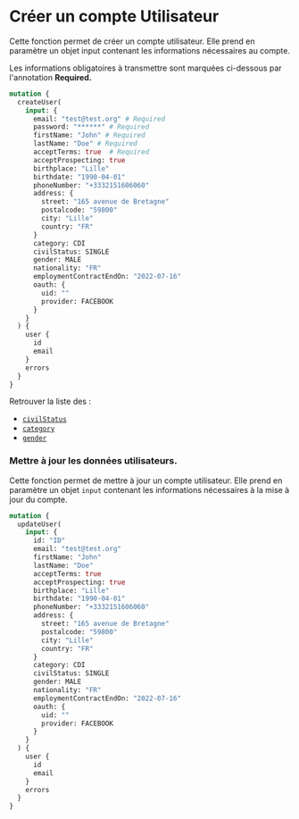 # Créer un compte Utilisateur

Cette fonction permet de créer un compte utilisateur. Elle prend en paramètre un objet input contenant les informations nécessaires au compte.

Les informations obligatoires à transmettre sont marquées ci-dessous par l'annotation **Required.**

```graphql
mutation {
  createUser(
    input: {
      email: "test@test.org" # Required
      password: "******" # Required
      firstName: "John" # Required
      lastName: "Doe" # Required
      acceptTerms: true  # Required
      acceptProspecting: true
      birthplace: "Lille"
      birthdate: "1990-04-01"
      phoneNumber: "+3332151606060"
      address: {
        street: "165 avenue de Bretagne"
        postalcode: "59800"
        city: "Lille"
        country: "FR"
      }
      category: CDI
      civilStatus: SINGLE
      gender: MALE
      nationality: "FR"
      employmentContractEndOn: "2022-07-16"
      oauth: {
        uid: ""
        provider: FACEBOOK
      }
    }
  ) {
    user {
      id
      email
    }
    errors
  }
}
```

Retrouver la liste des :&#x20;

* [`civilStatus`](https://studio.apollographql.com/public/Cautioneo-API/variant/staging/schema/reference/enums/UserCivilStatus)
* [`category`](https://studio.apollographql.com/public/Cautioneo-API/variant/staging/schema/reference/enums/UserCategory)
* &#x20;[`gender`](https://studio.apollographql.com/public/Cautioneo-API/variant/staging/schema/reference/enums/UserGender)

### Mettre à jour les données utilisateurs.

Cette fonction permet de mettre à jour un compte utilisateur. Elle prend en paramètre un objet `input` contenant les informations nécessaires à la mise à jour du compte.

```graphql
mutation {
  updateUser(
    input: {
      id: "ID"
      email: "test@test.org"
      firstName: "John"
      lastName: "Doe"
      acceptTerms: true
      acceptProspecting: true
      birthplace: "Lille"
      birthdate: "1990-04-01"
      phoneNumber: "+3332151606060"
      address: {
        street: "165 avenue de Bretagne"
        postalcode: "59800"
        city: "Lille"
        country: "FR"
      }
      category: CDI
      civilStatus: SINGLE
      gender: MALE
      nationality: "FR"
      employmentContractEndOn: "2022-07-16"
      oauth: {
        uid: ""
        provider: FACEBOOK
      }
    }
  ) {
    user {
      id
      email
    }
    errors
  }
}
```
